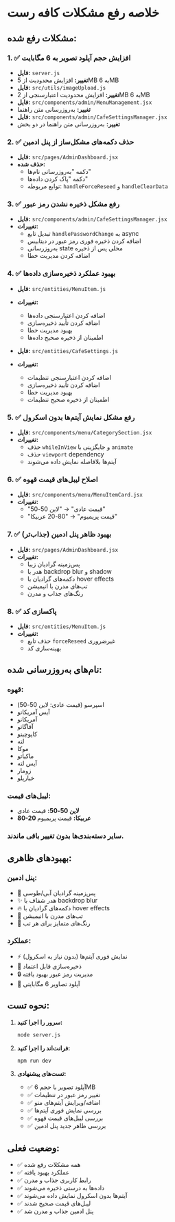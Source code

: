 # خلاصه رفع مشکلات کافه رست

## مشکلات رفع شده:

### 1. ✅ افزایش حجم آپلود تصویر به 6 مگابایت
- **فایل:** `server.js`
- **تغییر:** افزایش محدودیت از 5MB به 6MB
- **فایل:** `src/utils/imageUpload.js`
- **تغییر:** افزایش محدودیت اعتبارسنجی از 2MB به 6MB
- **فایل:** `src/components/admin/MenuManagement.jsx`
- **تغییر:** به‌روزرسانی متن راهنما
- **فایل:** `src/components/admin/CafeSettingsManager.jsx`
- **تغییر:** به‌روزرسانی متن راهنما در دو بخش

### 2. ✅ حذف دکمه‌های مشکل‌ساز از پنل ادمین
- **فایل:** `src/pages/AdminDashboard.jsx`
- **حذف شده:**
  - دکمه "به‌روزرسانی نام‌ها"
  - دکمه "پاک کردن داده‌ها"
  - توابع مربوطه: `handleForceReseed` و `handleClearData`

### 3. ✅ رفع مشکل ذخیره نشدن رمز عبور
- **فایل:** `src/components/admin/CafeSettingsManager.jsx`
- **تغییرات:**
  - تبدیل تابع `handlePasswordChange` به async
  - اضافه کردن ذخیره فوری رمز عبور در دیتابیس
  - به‌روزرسانی state محلی پس از ذخیره
  - اضافه کردن مدیریت خطا

### 4. ✅ بهبود عملکرد ذخیره‌سازی داده‌ها
- **فایل:** `src/entities/MenuItem.js`
- **تغییرات:**
  - اضافه کردن اعتبارسنجی داده‌ها
  - اضافه کردن تأیید ذخیره‌سازی
  - بهبود مدیریت خطا
  - اطمینان از ذخیره صحیح داده‌ها

- **فایل:** `src/entities/CafeSettings.js`
- **تغییرات:**
  - اضافه کردن اعتبارسنجی تنظیمات
  - اضافه کردن تأیید ذخیره‌سازی
  - بهبود مدیریت خطا
  - اطمینان از ذخیره صحیح تنظیمات

### 5. ✅ رفع مشکل نمایش آیتم‌ها بدون اسکرول
- **فایل:** `src/components/menu/CategorySection.jsx`
- **تغییرات:**
  - حذف `whileInView` و جایگزینی با `animate`
  - حذف `viewport` dependency
  - آیتم‌ها بلافاصله نمایش داده می‌شوند

### 6. ✅ اصلاح لیبل‌های قیمت قهوه
- **فایل:** `src/components/menu/MenuItemCard.jsx`
- **تغییرات:**
  - "قیمت عادی" → "لاین 50-50"
  - "قیمت پریمیوم" → "80-20 عربیکا"

### 7. ✅ بهبود ظاهر پنل ادمین (جذاب‌تر)
- **فایل:** `src/pages/AdminDashboard.jsx`
- **تغییرات:**
  - پس‌زمینه گرادیان زیبا
  - هدر با backdrop blur و shadow
  - دکمه‌های گرادیان با hover effects
  - تب‌های مدرن با انیمیشن
  - رنگ‌های جذاب و مدرن

### 8. ✅ پاکسازی کد
- **فایل:** `src/entities/MenuItem.js`
- **تغییرات:**
  - حذف تابع `forceReseed` غیرضروری
  - بهینه‌سازی کد

## نام‌های به‌روزرسانی شده:

### قهوه:
- اسپرسو (قیمت عادی: لاین 50-50)
- آیس آمریکانو
- آمریکانو
- آفاگاتو
- کاپوچینو
- لته
- موکا
- ماکیاتو
- آیس لته
- زومار
- خیارپلو

### لیبل‌های قیمت:
- **لاین 50-50:** قیمت عادی
- **80-20 عربیکا:** قیمت پریمیوم

### سایر دسته‌بندی‌ها بدون تغییر باقی ماندند.

## بهبودهای ظاهری:

### پنل ادمین:
- 🎨 پس‌زمینه گرادیان آبی/طوسی
- ✨ هدر شفاف با backdrop blur
- 🔥 دکمه‌های گرادیان با hover effects
- 📱 تب‌های مدرن با انیمیشن
- 🎯 رنگ‌های متمایز برای هر تب

### عملکرد:
- ⚡ نمایش فوری آیتم‌ها (بدون نیاز به اسکرول)
- 💾 ذخیره‌سازی قابل اعتماد
- 🔒 مدیریت رمز عبور بهبود یافته
- 📸 آپلود تصاویر 6 مگابایتی

## نحوه تست:

1. **سرور را اجرا کنید:**
   ```bash
   node server.js
   ```

2. **فرانت‌اند را اجرا کنید:**
   ```bash
   npm run dev
   ```

3. **تست‌های پیشنهادی:**
   - ✅ آپلود تصویر با حجم 6MB
   - ✅ تغییر رمز عبور در تنظیمات
   - ✅ اضافه/ویرایش آیتم‌های منو
   - ✅ بررسی نمایش فوری آیتم‌ها
   - ✅ بررسی لیبل‌های قیمت قهوه
   - ✅ بررسی ظاهر جدید پنل ادمین

## وضعیت فعلی:
- ✅ همه مشکلات رفع شده
- ✅ عملکرد بهبود یافته  
- ✅ رابط کاربری جذاب و مدرن
- ✅ داده‌ها به درستی ذخیره می‌شوند
- ✅ آیتم‌ها بدون اسکرول نمایش داده می‌شوند
- ✅ لیبل‌های قیمت صحیح شدند
- ✅ پنل ادمین جذاب و مدرن شد 